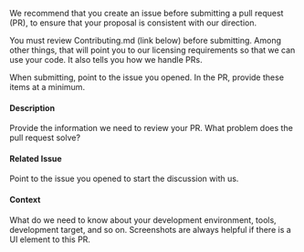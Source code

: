 We recommend that you create an issue before submitting a pull request (PR), to ensure that your proposal is consistent with our direction.

You must review Contributing.md (link below) before submitting. Among other things, that will point you to our licensing requirements so that we can use your code. It also tells you how we handle PRs.

When submitting, point to the issue you opened. In the PR, provide these items at a minimum.

#### Description

Provide the information we need to review your PR. What problem does the pull request solve?

#### Related Issue

Point to the issue you opened to start the discussion with us.

#### Context

What do we need to know about your development environment, tools, development target, and so on. Screenshots are always helpful if there is a UI element to this PR.

